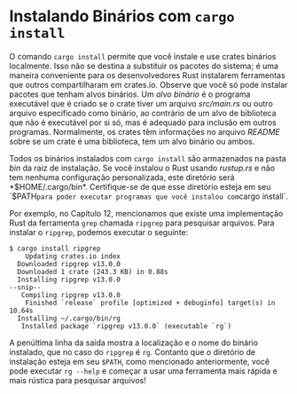 # Instalando Binários com `cargo install`

O comando `cargo install` permite que você instale e use crates binários localmente. Isso não se destina a substituir os pacotes do sistema; é uma maneira conveniente para os desenvolvedores Rust instalarem ferramentas que outros compartilharam em crates.io. Observe que você só pode instalar pacotes que tenham alvos binários. Um *alvo binário* é o programa executável que é criado se o crate tiver um arquivo *src/main.rs* ou outro arquivo especificado como binário, ao contrário de um alvo de biblioteca que não é executável por si só, mas é adequado para inclusão em outros programas. Normalmente, os crates têm informações no arquivo *README* sobre se um crate é uma biblioteca, tem um alvo binário ou ambos.

Todos os binários instalados com `cargo install` são armazenados na pasta *bin* da raiz de instalação. Se você instalou o Rust usando *rustup.rs* e não tem nenhuma configuração personalizada, este diretório será *$HOME/.cargo/bin*. Certifique-se de que esse diretório esteja em seu `$PATH` para poder executar programas que você instalou com `cargo install`.

Por exemplo, no Capítulo 12, mencionamos que existe uma implementação Rust da ferramenta `grep` chamada `ripgrep` para pesquisar arquivos. Para instalar o `ripgrep`, podemos executar o seguinte:

```
$ cargo install ripgrep
    Updating crates.io index
  Downloaded ripgrep v13.0.0
  Downloaded 1 crate (243.3 KB) in 0.88s
  Installing ripgrep v13.0.0
--snip--
   Compiling ripgrep v13.0.0
    Finished `release` profile [optimized + debuginfo] target(s) in 10.64s
  Installing ~/.cargo/bin/rg
   Installed package `ripgrep v13.0.0` (executable `rg`)
```

A penúltima linha da saída mostra a localização e o nome do binário instalado, que no caso do `ripgrep` é `rg`. Contanto que o diretório de instalação esteja em seu `$PATH`, como mencionado anteriormente, você pode executar `rg --help` e começar a usar uma ferramenta mais rápida e mais rústica para pesquisar arquivos!

